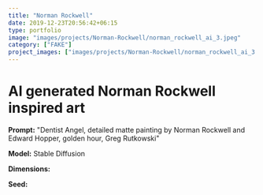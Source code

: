 ```yaml
---
title: "Norman Rockwell"
date: 2019-12-23T20:56:42+06:15
type: portfolio
image: "images/projects/Norman-Rockwell/norman_rockwell_ai_3.jpeg"
category: ["FAKE"]
project_images: ["images/projects/Norman-Rockwell/norman_rockwell_ai_3.jpeg"]
---
```


# AI generated Norman Rockwell inspired art

**Prompt:** "Dentist Angel, detailed matte painting by Norman Rockwell and Edward Hopper, golden hour, Greg Rutkowski"

**Model:** Stable Diffusion

**Dimensions:** 

**Seed:**